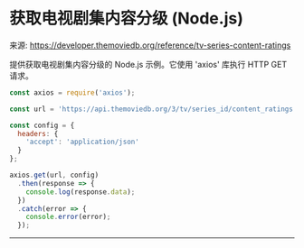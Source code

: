# 获取电视剧集内容分级 (Node.js)

来源: https://developer.themoviedb.org/reference/tv-series-content-ratings

提供获取电视剧集内容分级的 Node.js 示例。它使用 'axios' 库执行 HTTP GET 请求。

```javascript
const axios = require('axios');

const url = 'https://api.themoviedb.org/3/tv/series_id/content_ratings';

const config = {
  headers: {
    'accept': 'application/json'
  }
};

axios.get(url, config)
  .then(response => {
    console.log(response.data);
  })
  .catch(error => {
    console.error(error);
  });
```

--------------------------------
